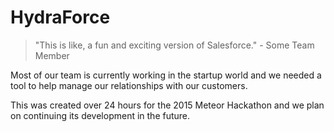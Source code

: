 # HydraForce
> "This is like, a fun and exciting version of Salesforce." - Some Team Member

Most of our team is currently working in the startup world and we needed a tool to help manage our relationships with our customers.


This was created over 24 hours for the 2015 Meteor Hackathon and we plan on continuing its development in the future.
